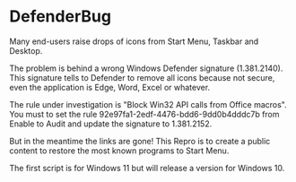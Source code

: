 # DefenderBug

Many end-users raise drops of icons from Start Menu, Taskbar and Desktop.

The problem is behind a wrong Windows Defender signature (1.381.2140). This signature tells to Defender to remove all icons because not secure, even the application is Edge, Word, Excel or whatever.

The rule under investigation is "Block Win32 API calls from Office macros". You must to set the rule 92e97fa1-2edf-4476-bdd6-9dd0b4dddc7b from Enable to Audit and update the signature to 1.381.2152.

But in the meantime the links are gone! This Repro is to create a public content to restore the most known programs to Start Menu.

The first script is for Windows 11 but will release a version for Windows 10.
